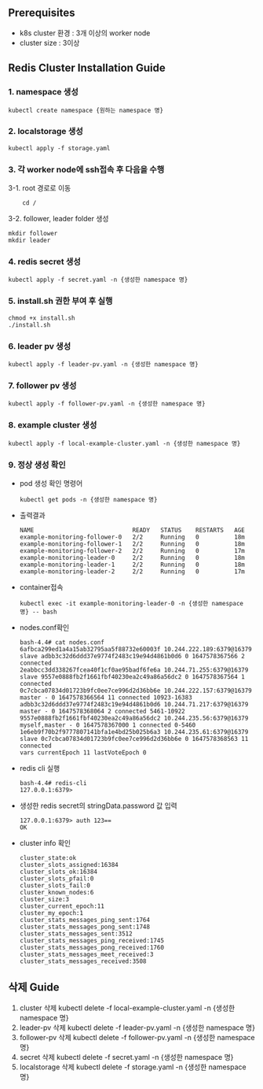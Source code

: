 ## Prerequisites
- k8s cluster 환경 : 3개 이상의 worker node
- cluster size : 3이상

## Redis Cluster Installation Guide
### 1. namespace 생성
```shell
kubectl create namespace {원하는 namespace 명}
```

### 2. localstorage 생성
```shell
kubectl apply -f storage.yaml
```

### 3. 각 worker node에 ssh접속 후 다음을 수행
3-1. root 경로로 이동
```shell
    cd /
```
3-2. follower, leader folder 생성
```shell
mkdir follower
mkdir leader
```

### 4. redis secret 생성
```shell
kubectl apply -f secret.yaml -n {생성한 namespace 명}
```

### 5. install.sh 권한 부여 후 실행

```shell
chmod +x install.sh
./install.sh
```

### 6. leader pv 생성
```shell
kubectl apply -f leader-pv.yaml -n {생성한 namespace 명}
```

### 7. follower pv 생성
```shell
kubectl apply -f follower-pv.yaml -n {생성한 namespace 명}
```

### 8. example cluster 생성
```shell
kubectl apply -f local-example-cluster.yaml -n {생성한 namespace 명}
```

### 9. 정상 생성 확인
- pod 생성 확인 명령어
    ```shell
    kubectl get pods -n {생성한 namespace 명}
    ```

- 출력결과
    ```shell
    NAME                            READY   STATUS    RESTARTS   AGE
    example-monitoring-follower-0   2/2     Running   0          18m
    example-monitoring-follower-1   2/2     Running   0          18m
    example-monitoring-follower-2   2/2     Running   0          17m
    example-monitoring-leader-0     2/2     Running   0          18m
    example-monitoring-leader-1     2/2     Running   0          18m
    example-monitoring-leader-2     2/2     Running   0          17m
    ```
- container접속
    ```shell
    kubectl exec -it example-monitoring-leader-0 -n {생성한 namespace 명} -- bash
    ```
- nodes.conf확인
    ```shell
    bash-4.4# cat nodes.conf 
    6afbca299ed1a4a15ab32795aa5f88732e60003f 10.244.222.189:6379@16379 slave adbb3c32d6ddd37e9774f2483c19e94d4861b0d6 0 1647578367566 2 connected
    2eabbcc3dd338267fcea40f1cf0ae95badf6fe6a 10.244.71.255:6379@16379 slave 9557e0888fb2f1661fbf40230ea2c49a86a56dc2 0 1647578367564 1 connected
    0c7cbca07834d01723b9fc0ee7ce996d2d36bb6e 10.244.222.157:6379@16379 master - 0 1647578366564 11 connected 10923-16383
    adbb3c32d6ddd37e9774f2483c19e94d4861b0d6 10.244.71.217:6379@16379 master - 0 1647578368064 2 connected 5461-10922
    9557e0888fb2f1661fbf40230ea2c49a86a56dc2 10.244.235.56:6379@16379 myself,master - 0 1647578367000 1 connected 0-5460
    1e6eb9f70b2f9777807141bfa1e4bd25b025b6a3 10.244.235.61:6379@16379 slave 0c7cbca07834d01723b9fc0ee7ce996d2d36bb6e 0 1647578368563 11 connected
    vars currentEpoch 11 lastVoteEpoch 0
    ```
- redis cli 실행
    ```shell
    bash-4.4# redis-cli
    127.0.0.1:6379> 
    ```
- 생성한 redis secret의 stringData.password 값 입력
    ```shell
    127.0.0.1:6379> auth 123==
    OK
    ```
- cluster info 확인
    ```shell
    cluster_state:ok
    cluster_slots_assigned:16384
    cluster_slots_ok:16384
    cluster_slots_pfail:0
    cluster_slots_fail:0
    cluster_known_nodes:6
    cluster_size:3
    cluster_current_epoch:11
    cluster_my_epoch:1
    cluster_stats_messages_ping_sent:1764
    cluster_stats_messages_pong_sent:1748
    cluster_stats_messages_sent:3512
    cluster_stats_messages_ping_received:1745
    cluster_stats_messages_pong_received:1760
    cluster_stats_messages_meet_received:3
    cluster_stats_messages_received:3508
    ```

## 삭제 Guide
1. cluster 삭제
kubectl delete -f local-example-cluster.yaml -n {생성한 namespace 명}
2. leader-pv 삭제
kubectl delete -f leader-pv.yaml -n {생성한 namespace 명}
3. follower-pv 삭제
kubectl delete -f follower-pv.yaml -n {생성한 namespace 명}
4. secret 삭제
kubectl delete -f secret.yaml -n {생성한 namespace 명}
5. localstorage 삭제
kubectl delete -f storage.yaml -n {생성한 namespace 명}